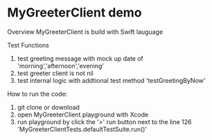 # MyGreeterClient demo

Overview
MyGreeterClient is build with Swift lauguage

Test Functions
1. test greeting message with mock up date of 'morning','afternoon','evening'
2. test greeter client is not nil
3. test internal logic with addtional test method 'testGreetingByNow' 

How to run the code: 
1. git clone or download 
2. open MyGreeterClient.playground with Xcode
3. run playground by click the '>' run button next to the line 126 'MyGreeterClientTests.defaultTestSuite.run()'


